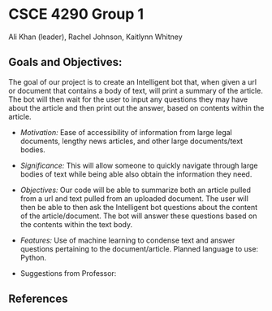 # CSCE 4290 Group 1
Ali Khan (leader), Rachel Johnson, Kaitlynn Whitney

## Goals and Objectives:
The goal of our project is to create an Intelligent bot that, when given a url or document that
contains a body of text, will print a summary of the article. The bot will then wait for the user to
input any questions they may have about the article and then print out the answer, based on
contents within the article.

- *Motivation:* Ease of accessibility of information from large legal documents, lengthy news
articles, and other large documents/text bodies.

- *Significance:* This will allow someone to quickly navigate through large bodies of text
while being able also obtain the information they need.

- *Objectives:* Our code will be able to summarize both an article pulled from a url and text
pulled from an uploaded document. The user will then be able to then ask the Intelligent
bot questions about the content of the article/document. The bot will answer these
questions based on the contents within the text body.

- *Features:* Use of machine learning to condense text and answer questions pertaining to
the document/article. Planned language to use: Python.

- Suggestions from Professor:

## References
